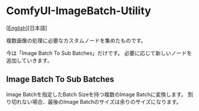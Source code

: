 # ComfyUI-ImageBatch-Utility

[<a href="README.md">English</a>][日本語]

複数画像の処理に必要なカスタムノードを集めたものです。

今は「Image Batch To Sub Batches」だけです。
必要に応じて新しいノードを追加していきます。

## Image Batch To Sub Batches
Image Batchを指定したBatch Sizeを持つ複数のImage Batchに変換します。
割り切れない場合、最後のImage Batchのサイズは余りのサイズになります。


